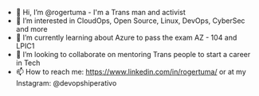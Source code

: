 - 👋 Hi, I’m @rogertuma - I'm a Trans man and activist
- 👀 I’m interested in CloudOps, Open Source, Linux, DevOps, CyberSec and more
- 🌱 I’m currently learning about Azure to pass the exam AZ - 104 and LPIC1
- 💞️ I’m looking to collaborate on mentoring Trans people to start a career in Tech
- 📫 How to reach me: https://www.linkedin.com/in/rogertuma/  or at my Instagram: @devopshiperativo

<!---
rogertuma/rogertuma is a ✨ special ✨ repository because its `README.md` (this file) appears on your GitHub profile.
You can click the Preview link to take a look at your changes.
--->
